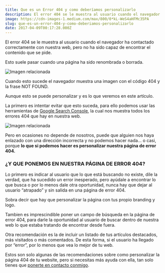 ```yaml
---
title: Que es un Error 404 y como deberíamos personalizarlo
description: El error 404 se le muestra al usuario cuando el navegador ha contactado correctamente con nuestra web, pero no ha sido capaz de encontrar…
image: https://cdn-images-1.medium.com/max/800/0*kL-WeS4aHFMc35PA
slug: que-es-un-error-404-y-como-deberiamos-personalizarlo
date: 2017-04-09T00:17:28.000Z
---
```


El error 404 se le muestra al usuario cuando el navegador ha contactado correctamente con nuestra web, pero no ha sido capaz de encontrar el contenido que se pide.

Esto suele pasar cuando una página ha sido renombrada o borrada.

![Imagen relacionada](https://cdn-images-1.medium.com/max/800/0*kL-WeS4aHFMc35PA)

Cuando esto sucede el navegador muestra una imagen con el código 404 y la frase NOT FOUND.

Aunque esto se puede personalizar y es lo que veremos en este artículo.

La primero es intentar evitar que esto suceda, para ello podemos usar las herramientas de [Google Search Console](https://www.google.com/webmasters/tools/), la cual nos muestra todos los errores 404 que hay en nuestra web.

![Imagen relacionada](https://cdn-images-1.medium.com/max/800/0*-hPnxd14iZj67qe7)

Pero en ocasiones no depende de nosotros, puede que alguien nos haya enlazado con una dirección incorrecta y no podemos hacer nada… o casi, porque **lo que si podemos hacer es personalizar nuestra página de error 404.**

### ¿Y QUE PONEMOS EN NUESTRA PÁGINA DE ERROR 404?

Lo primero es indicar al usuario que lo que está buscando no existe, dile la verdad, que ha sucedido un error inesperado, pero ayúdale a encontrar lo que busca o por lo menos dale otra oportunidad, nunca hay que dejar al usuario “atrapado” y sin salida en una página de error 404.

Sobra decir que hay que personalizar la página con tus propio branding y logo.

Tambien es imprescindible poner un campo de búsqueda en la página de error 404, para darle la oportunidad al usuario de buscar dentro de nuestra web lo que estaba tratando de encontrar desde fuera.

Otra recomendación es la de incluir un listado de tus artículos destacados, más visitados o más comentados. De esta forma, si el usuario ha llegado por “error”, por lo menos que vea lo mejor de tu web.

Estos son solo algunas de las recomendaciones sobre como personalizar la página 404 de tu website, pero si necesitas más ayuda con ella, tan solo tienes que [ponerte en contacto conmigo](mailto:info@ajra.es).

